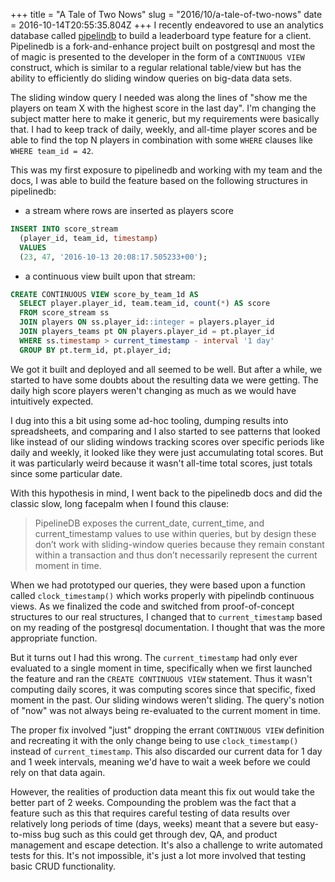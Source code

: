 +++
title = "A Tale of Two Nows"
slug = "2016/10/a-tale-of-two-nows"
date = 2016-10-14T20:55:35.804Z
+++
I recently endeavored to use an analytics database called [pipelindb](https://www.pipelinedb.com/) to build a leaderboard type feature for a client. Pipelinedb is a fork-and-enhance project built on postgresql and most the of magic is presented to the developer in the form of a `CONTINUOUS VIEW` construct, which is similar to a regular relational table/view but has the ability to efficiently do sliding window queries on big-data data sets.

The sliding window query I needed was along the lines of "show me the players on team X with the highest score in the last day". I'm changing the subject matter here to make it generic, but my requirements were basically that. I had to keep track of daily, weekly, and all-time player scores and be able to find the top N players in combination with some `WHERE` clauses like `WHERE team_id = 42`.

This was my first exposure to pipelinedb and working with my team and the docs, I was able to build the feature based on the following structures in pipelinedb:

- a stream where rows are inserted as players score

```sql
INSERT INTO score_stream
  (player_id, team_id, timestamp)
  VALUES
  (23, 47, '2016-10-13 20:08:17.505233+00');
```

- a continuous view built upon that stream:

```sql
CREATE CONTINUOUS VIEW score_by_team_1d AS
  SELECT player.player_id, team.team_id, count(*) AS score
  FROM score_stream ss
  JOIN players ON ss.player_id::integer = players.player_id
  JOIN players_teams pt ON players.player_id = pt.player_id
  WHERE ss.timestamp > current_timestamp - interval '1 day'
  GROUP BY pt.term_id, pt.player_id;
```

We got it built and deployed and all seemed to be well. But after a while, we started to have some doubts about the resulting data we were getting. The daily high score players weren't changing as much as we would have intuitively expected.

I dug into this a bit using some ad-hoc tooling, dumping results into spreadsheets, and comparing and I also started to see patterns that looked like instead of our sliding windows tracking scores over specific periods like daily and weekly, it looked like they were just accumulating total scores. But it was particularly weird because it wasn't all-time total scores, just totals since some particular date.

With this hypothesis in mind, I went back to the pipelinedb docs and did the classic slow, long facepalm when I found this clause:


>PipelineDB exposes the current_date, current_time, and current_timestamp values to use within queries, but by design these don’t work with sliding-window queries because they remain constant within a transaction and thus don’t necessarily represent the current moment in time.

When we had prototyped our queries, they were based upon a function called `clock_timestamp()` which works properly with pipelindb continuous views. As we finalized the code and switched from proof-of-concept structures to our real structures, I changed that to `current_timestamp` based on my reading of the postgresql documentation. I thought that was the more appropriate function.

But it turns out I had this wrong. The `current_timestamp` had only ever evaluated to a single moment in time, specifically when we first launched the feature and ran the `CREATE CONTINUOUS VIEW` statement. Thus it wasn't computing daily scores, it was computing scores since that specific, fixed moment in the past. Our sliding windows weren't sliding. The query's notion of "now" was not always being re-evaluated to the current moment in time.

The proper fix involved "just" dropping the errant `CONTINUOUS VIEW` definition and recreating it with the only change being to use `clock_timestamp()` instead of `current_timestamp`. This also discarded our current data for 1 day and 1 week intervals, meaning we'd have to wait a week before we could rely on that data again.

However, the realities of production data meant this fix out would take the better part of 2 weeks. Compounding the problem was the fact that a feature such as this that requires careful testing of data results over relatively long periods of time (days, weeks) meant that a severe but easy-to-miss bug such as this could get through dev, QA, and product management and escape detection. It's also a challenge to write automated tests for this. It's not impossible, it's just a lot more involved that testing basic CRUD functionality.

